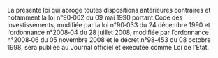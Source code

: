 La présente loi qui abroge toutes dispositions antérieures contraires et notamment la loi n°90‐002 du 09 mai 1990 portant Code des investissements, modifiée par la loi n°90‐033 du 24 décembre 1990 et l’ordonnance n°2008‐04 du 28 juillet 2008, modifiée par l’ordonnance n°2008‐06 du 05 novembre 2008 et le décret n°98‐453 du 08 octobre 1998, sera publiée au Journal officiel et exécutée comme Loi de l’Etat.